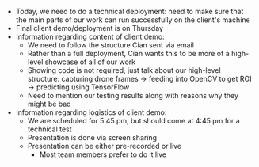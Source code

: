 * Today, we need to do a technical deployment: need to make sure that the main parts of our work can run successfully on the client's machine
* Final client demo/deployment is on Thursday
* Information regarding content of client demo:
    - We need to follow the structure Cian sent via email
    - Rather than a full deployment, Cian wants this to be more of a high-level showcase of all of our work
    - Showing code is not required, just talk about our high-level structure: capturing drone frames -> feeding into OpenCV to get ROI -> predicting using TensorFlow
    - Need to mention our testing results along with reasons why they might be bad
* Information regarding logistics of client demo:
    - We are scheduled for 5:45 pm, but should come at 4:45 pm for a technical test
    - Presentation is done via screen sharing
    - Presentation can be either pre-recorded or live
        - Most team members prefer to do it live